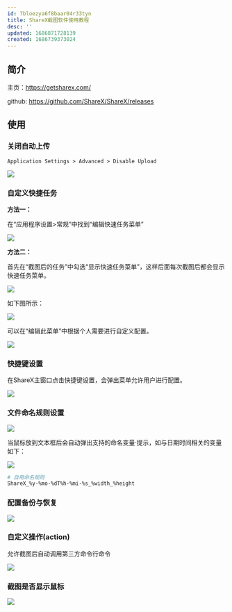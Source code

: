 ```yaml
---
id: 7bloezya6f8baar04r33tyn
title: ShareX截图软件使用教程
desc: ''
updated: 1686871728139
created: 1686739373024
---
```



## 简介

主页：https://getsharex.com/

github: https://github.com/ShareX/ShareX/releases

## 使用
### 关闭自动上传
`Application Settings > Advanced > Disable Upload`

![](https://minio.kevin2li.top/image-bed/blog/20230614184546.png)

### 自定义快捷任务
**方法一：**

在“应用程序设置>常规”中找到“编辑快速任务菜单”

![](https://minio.kevin2li.top/image-bed/blog/20230614190905.png)


**方法二：**

首先在“截图后的任务”中勾选“显示快速任务菜单”，这样后面每次截图后都会显示快速任务菜单。

![](https://minio.kevin2li.top/image-bed/blog/20230614184806.png)

如下图所示：

![](https://minio.kevin2li.top/image-bed/blog/20230614184636.png)

可以在“编辑此菜单”中根据个人需要进行自定义配置。

![](https://minio.kevin2li.top/image-bed/blog/20230614185219.png)

### 快捷键设置

在ShareX主窗口点击快捷键设置，会弹出菜单允许用户进行配置。

![](https://minio.kevin2li.top/image-bed/blog/20230614185351.png)

### 文件命名规则设置

![](https://minio.kevin2li.top/image-bed/blog/20230614192234.png)

当鼠标放到文本框后会自动弹出支持的命名变量·提示，如与日期时间相关的变量如下：

![](https://minio.kevin2li.top/image-bed/blog/20230614192835.png)

``` bash 
# 自用命名规则
ShareX_%y-%mo-%dT%h-%mi-%s_%width_%height
```


### 配置备份与恢复

![](https://minio.kevin2li.top/image-bed/blog/20230614193812.png)


### 自定义操作(action)

允许截图后自动调用第三方命令行命令

![](https://minio.kevin2li.top/image-bed/blog/20230614194105.png)


### 截图是否显示鼠标

![](https://minio.kevin2li.top/image-bed/blog/20230616072842.png)